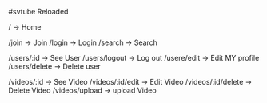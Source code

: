#svtube Reloaded

/ -> Home

/join -> Join
/login -> Login
/search -> Search


/users/:id -> See User
/users/logout -> Log out
/usere/edit -> Edit MY profile
/users/delete -> Delete user

/videos/:id -> See Video
/videos/:id/edit -> Edit Video
/videos/:id/delete -> Delete Video
/videos/upload -> upload Video
